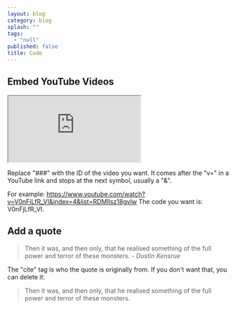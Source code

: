 ```yaml
---
layout: blog
category: blog
splash: ""
tags: 
  - "null"
published: false
title: Code
---
```




## Embed YouTube Videos
<div class="Video-wrapper">
<iframe src="https://www.youtube.com/embed/###?rel=0" allowfullscreen></iframe>
</div>

Replace "###" with the ID of the video you want. It comes after the "v=" in a YouTube link and stops at the next symbol, usually a "&".

For example: https://www.youtube.com/watch?v=V0nFjLfR_VI&index=4&list=RDMlIsz18gvlw
The code you want is: V0nFjLfR_VI.

## Add a quote
<blockquote>Then it was, and then only, that he realised something of the full power and terror of these monsters. <cite>- Dustin Kensrue</cite></blockquote>

The "cite" tag is who the quote is originally from. If you don't want that, you can delete it:
<blockquote>Then it was, and then only, that he realised something of the full power and terror of these monsters.</blockquote>
